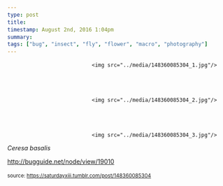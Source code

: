 ```yaml
---
type: post
title: 
timestamp: August 2nd, 2016 1:04pm
summary: 
tags: ["bug", "insect", "fly", "flower", "macro", "photography"]
---
```



                               <img src="../media/148360085304_1.jpg"/>
                           

                                                                                                                           

                               <img src="../media/148360085304_2.jpg"/>
                           

                                                                                                                           

                               <img src="../media/148360085304_3.jpg"/>
                           

                                                                                                                      


<i>Ceresa basalis</i><br/>

<a href="http://bugguide.net/node/view/19010" target="_blank">http://bugguide.net/node/view/19010</a>
 
                                    
                
                
                
                
                                
<small>source: https://saturdayxiii.tumblr.com/post/148360085304</small>
